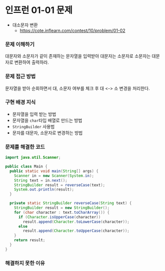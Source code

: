 # 인프런 01-01 문제

- 대소문자 변환
    - https://cote.inflearn.com/contest/10/problem/01-02

### 문제 이해하기
대문자와 소문자가 같이 존재하는 문자열을 입력받아 대문자는 소문자로 소문자는 대문자로 변환하여 출력하라.

### 문제 접근 방법
문자열을 받아 순회하면서 대, 소문자 여부를 체크 후 대 <-> 소 변경을 처리한다.

### 구현 배경 지식
- 문자열을 입력 받는 방법
- 문자열을 `char`타입 배열로 만드는 방법
- `StringBuilder` 사용법
- 문자를 대문자, 소문자로 변경하는 방법

### 문제를 해결한 코드
```java
import java.util.Scanner;

public class Main {
  public static void main(String[] args) {
    Scanner in = new Scanner(System.in);
    String text = in.next();
    StringBuilder result = reverseCase(text);
    System.out.println(result);
  }

  private static StringBuilder reverseCase(String text) {
    StringBuilder result = new StringBuilder();
    for (char character : text.toCharArray()) {
      if (Character.isUpperCase(character))
        result.append(Character.toLowerCase(character));
      else
        result.append(Character.toUpperCase(character));
    }
    return result;
  }
}
```

### 해결하지 못한 이유
